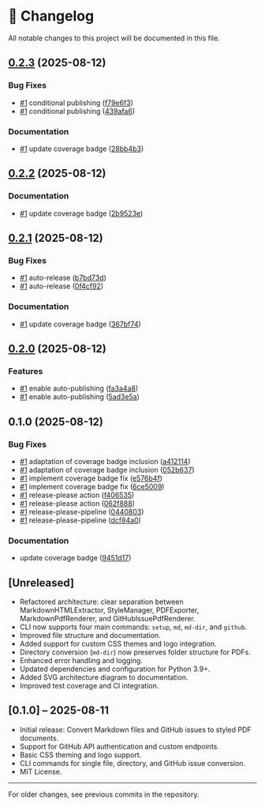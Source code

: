 # 📝 Changelog

All notable changes to this project will be documented in this file.

## [0.2.3](https://github.com/cdeimling/docskin/compare/v0.2.2...v0.2.3) (2025-08-12)


### Bug Fixes

* [#1](https://github.com/cdeimling/docskin/issues/1) conditional publishing ([f79e6f3](https://github.com/cdeimling/docskin/commit/f79e6f314cb02fe922a13c207ebfbced1cba9546))
* [#1](https://github.com/cdeimling/docskin/issues/1) conditional publishing ([439afa6](https://github.com/cdeimling/docskin/commit/439afa67228319ef5860f67fcdb2df5641930e44))


### Documentation

* [#1](https://github.com/cdeimling/docskin/issues/1) update coverage badge ([28bb4b3](https://github.com/cdeimling/docskin/commit/28bb4b3bb29242c065524e22bcd728efe4073df4))

## [0.2.2](https://github.com/cdeimling/docskin/compare/v0.2.1...v0.2.2) (2025-08-12)


### Documentation

* [#1](https://github.com/cdeimling/docskin/issues/1) update coverage badge ([2b9523e](https://github.com/cdeimling/docskin/commit/2b9523e91a05d4079a957527cc6e132b3261cf28))

## [0.2.1](https://github.com/cdeimling/docskin/compare/v0.2.0...v0.2.1) (2025-08-12)


### Bug Fixes

* [#1](https://github.com/cdeimling/docskin/issues/1) auto-release ([b7bd73d](https://github.com/cdeimling/docskin/commit/b7bd73dcf306d57deb5a33a929c3d829702bc316))
* [#1](https://github.com/cdeimling/docskin/issues/1) auto-release ([0f4cf92](https://github.com/cdeimling/docskin/commit/0f4cf92c45afd8ec6051b8a603350e429a82683c))


### Documentation

* [#1](https://github.com/cdeimling/docskin/issues/1) update coverage badge ([367bf74](https://github.com/cdeimling/docskin/commit/367bf74a6b8a766cdc00155407d86a0a10180454))

## [0.2.0](https://github.com/cdeimling/docskin/compare/v0.1.0...v0.2.0) (2025-08-12)


### Features

* [#1](https://github.com/cdeimling/docskin/issues/1) enable auto-publishing ([fa3a4a8](https://github.com/cdeimling/docskin/commit/fa3a4a81c0ce57f54b9cdaf2f4fef4785f6627d8))
* [#1](https://github.com/cdeimling/docskin/issues/1) enable auto-publishing ([5ad3e5a](https://github.com/cdeimling/docskin/commit/5ad3e5a7a463a1ff844b7ebd107c68b96d2ebe46))

## 0.1.0 (2025-08-12)


### Bug Fixes

* [#1](https://github.com/cdeimling/docskin/issues/1) adaptation of coverage badge inclusion ([a412114](https://github.com/cdeimling/docskin/commit/a412114aed7499adad505f4ade642224588471e5))
* [#1](https://github.com/cdeimling/docskin/issues/1) adaptation of coverage badge inclusion ([052b637](https://github.com/cdeimling/docskin/commit/052b6376a2bd4732d957eb2af11215b4d1fe08a6))
* [#1](https://github.com/cdeimling/docskin/issues/1) implement coverage badge fix ([e576b4f](https://github.com/cdeimling/docskin/commit/e576b4f8c48d19efb85759c2fe9abf7cef6ec8ad))
* [#1](https://github.com/cdeimling/docskin/issues/1) implement coverage badge fix ([6ce5009](https://github.com/cdeimling/docskin/commit/6ce500905debd37712139c876c510a0a150d0d4f))
* [#1](https://github.com/cdeimling/docskin/issues/1) release-please action ([f406535](https://github.com/cdeimling/docskin/commit/f4065358d9855d88907e67475a85df8b9cb85a84))
* [#1](https://github.com/cdeimling/docskin/issues/1) release-please action ([062f888](https://github.com/cdeimling/docskin/commit/062f888a947051bd60d7d38c37ab887c027d231c))
* [#1](https://github.com/cdeimling/docskin/issues/1) release-please-pipeline ([0440803](https://github.com/cdeimling/docskin/commit/044080354225ec671ee88c5b6cc5e09a0a14bcb0))
* [#1](https://github.com/cdeimling/docskin/issues/1) release-please-pipeline ([dcf84a0](https://github.com/cdeimling/docskin/commit/dcf84a0e37f3864b24c1da9765b1f434bc318a1b))


### Documentation

* update coverage badge ([9451d17](https://github.com/cdeimling/docskin/commit/9451d170eb1945eb4a99b7b80a9b61d01e8af738))

## [Unreleased]

- Refactored architecture: clear separation between MarkdownHTMLExtractor, StyleManager, PDFExporter, MarkdownPdfRenderer, and GitHubIssuePdfRenderer.
- CLI now supports four main commands: `setup`, `md`, `md-dir`, and `github`.
- Improved file structure and documentation.
- Added support for custom CSS themes and logo integration.
- Directory conversion (`md-dir`) now preserves folder structure for PDFs.
- Enhanced error handling and logging.
- Updated dependencies and configuration for Python 3.9+.
- Added SVG architecture diagram to documentation.
- Improved test coverage and CI integration.

## [0.1.0] – 2025-08-11

- Initial release: Convert Markdown files and GitHub issues to styled PDF documents.
- Support for GitHub API authentication and custom endpoints.
- Basic CSS theming and logo support.
- CLI commands for single file, directory, and GitHub issue conversion.
- MIT License.

---

For older changes, see previous commits in the repository.
